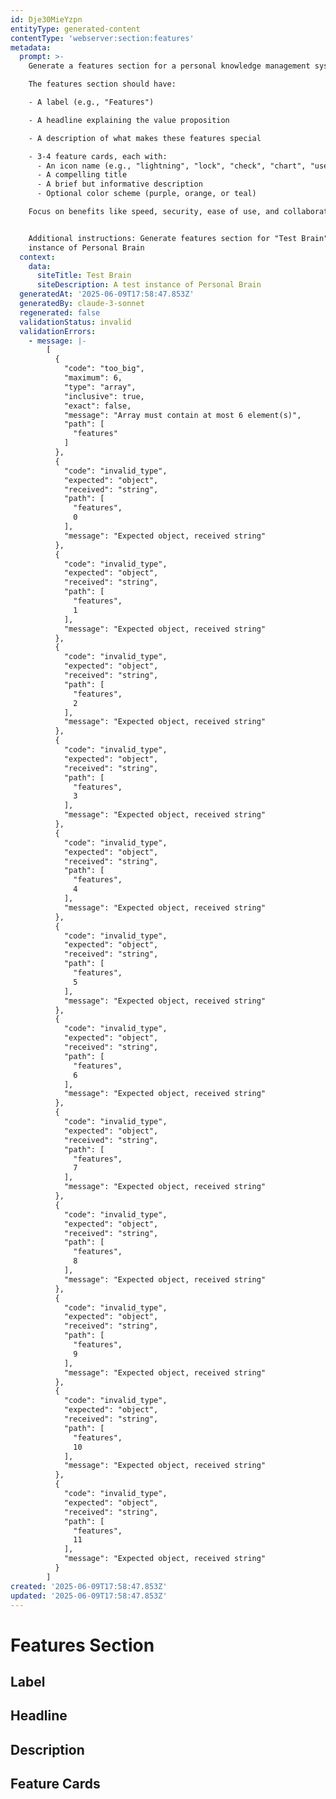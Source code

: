 ```yaml
---
id: Dje30MieYzpn
entityType: generated-content
contentType: 'webserver:section:features'
metadata:
  prompt: >-
    Generate a features section for a personal knowledge management system.

    The features section should have:

    - A label (e.g., "Features")

    - A headline explaining the value proposition

    - A description of what makes these features special

    - 3-4 feature cards, each with:
      - An icon name (e.g., "lightning", "lock", "check", "chart", "users")
      - A compelling title
      - A brief but informative description
      - Optional color scheme (purple, orange, or teal)

    Focus on benefits like speed, security, ease of use, and collaboration.


    Additional instructions: Generate features section for "Test Brain" - A test
    instance of Personal Brain
  context:
    data:
      siteTitle: Test Brain
      siteDescription: A test instance of Personal Brain
  generatedAt: '2025-06-09T17:58:47.853Z'
  generatedBy: claude-3-sonnet
  regenerated: false
  validationStatus: invalid
  validationErrors:
    - message: |-
        [
          {
            "code": "too_big",
            "maximum": 6,
            "type": "array",
            "inclusive": true,
            "exact": false,
            "message": "Array must contain at most 6 element(s)",
            "path": [
              "features"
            ]
          },
          {
            "code": "invalid_type",
            "expected": "object",
            "received": "string",
            "path": [
              "features",
              0
            ],
            "message": "Expected object, received string"
          },
          {
            "code": "invalid_type",
            "expected": "object",
            "received": "string",
            "path": [
              "features",
              1
            ],
            "message": "Expected object, received string"
          },
          {
            "code": "invalid_type",
            "expected": "object",
            "received": "string",
            "path": [
              "features",
              2
            ],
            "message": "Expected object, received string"
          },
          {
            "code": "invalid_type",
            "expected": "object",
            "received": "string",
            "path": [
              "features",
              3
            ],
            "message": "Expected object, received string"
          },
          {
            "code": "invalid_type",
            "expected": "object",
            "received": "string",
            "path": [
              "features",
              4
            ],
            "message": "Expected object, received string"
          },
          {
            "code": "invalid_type",
            "expected": "object",
            "received": "string",
            "path": [
              "features",
              5
            ],
            "message": "Expected object, received string"
          },
          {
            "code": "invalid_type",
            "expected": "object",
            "received": "string",
            "path": [
              "features",
              6
            ],
            "message": "Expected object, received string"
          },
          {
            "code": "invalid_type",
            "expected": "object",
            "received": "string",
            "path": [
              "features",
              7
            ],
            "message": "Expected object, received string"
          },
          {
            "code": "invalid_type",
            "expected": "object",
            "received": "string",
            "path": [
              "features",
              8
            ],
            "message": "Expected object, received string"
          },
          {
            "code": "invalid_type",
            "expected": "object",
            "received": "string",
            "path": [
              "features",
              9
            ],
            "message": "Expected object, received string"
          },
          {
            "code": "invalid_type",
            "expected": "object",
            "received": "string",
            "path": [
              "features",
              10
            ],
            "message": "Expected object, received string"
          },
          {
            "code": "invalid_type",
            "expected": "object",
            "received": "string",
            "path": [
              "features",
              11
            ],
            "message": "Expected object, received string"
          }
        ]
created: '2025-06-09T17:58:47.853Z'
updated: '2025-06-09T17:58:47.853Z'
---
```

# Features Section

## Label


## Headline


## Description


## Feature Cards

